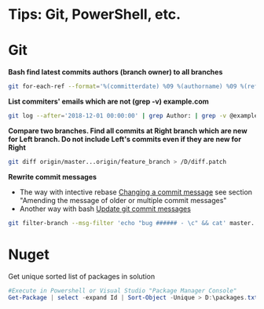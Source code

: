 # Tips: Git, PowerShell, etc.

# Git
**Bash find latest commits authors (branch owner) to all branches**
```bash
git for-each-ref --format='%(committerdate) %09 %(authorname) %09 %(refname)' | sort -k5n -k2M -k3n -k4n
```
**List commiters' emails which are not (grep -v) example.com**
```bash
git log --after='2018-12-01 00:00:00' | grep Author: | grep -v @example.com | sort | uniq -c | sort -n -r
```
**Compare two branches. Find all commits at Right branch which are new for Left branch. Do not include Left's commits even if they are new for Right**
```bash
git diff origin/master...origin/feature_branch > /D/diff.patch
```

**Rewrite commit messages**
- The way with intective rebase [Changing a commit message](https://help.github.com/articles/changing-a-commit-message/) see section "Amending the message of older or multiple commit messages"
- Another way with bash [Update git commit messages](https://davidwalsh.name/update-git-commit-messages)
```bash
git filter-branch --msg-filter 'echo "bug ###### - \c" && cat' master..HEAD
```

# Nuget
Get unique sorted list of packages in solution
```powershell
#Execute in Powershell or Visual Studio "Package Manager Console"
Get-Package | select -expand Id | Sort-Object -Unique > D:\packages.txt
```
